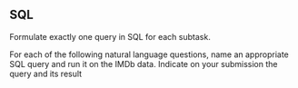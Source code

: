 ## SQL
Formulate exactly one query in SQL for each subtask.

For each of the following natural language questions, name an appropriate SQL query and run it on the IMDb data. Indicate on your submission the query and its result
